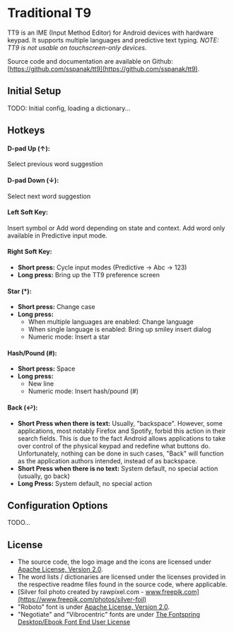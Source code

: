 # Traditional T9
TT9 is an IME (Input Method Editor) for Android devices with hardware keypad. It supports multiple languages and predictive text typing. _NOTE: TT9 is not usable on touchscreen-only devices._

Source code and documentation are available on Github: [https://github.com/sspanak/tt9](https://github.com/sspanak/tt9).

## Initial Setup
TODO: Initial config, loading a dictionary...

## Hotkeys
#### D-pad Up (↑):
Select previous word suggestion

#### D-pad Down (↓):
Select next word suggestion

#### Left Soft Key:
Insert symbol or Add word depending on state and context. Add word only available in Predictive input mode.

#### Right Soft Key:
- **Short press:** Cycle input modes (Predictive → Abc → 123)
- **Long press:** Bring up the TT9 preference screen

#### Star (\*):
- **Short press:** Change case
- **Long press:**
    - When multiple languages are enabled: Change language
    - When single language is enabled: Bring up smiley insert dialog
    - Numeric mode: Insert a star

#### Hash/Pound (#):
- **Short press:** Space
- **Long press:**
    - New line
    - Numeric mode: Insert hash/pound (#)

#### Back (↩):
- **Short Press when there is text:** Usually, "backspace". However, some applications, most notably Firefox and Spotify, forbid this action in their search fields. This is due to the fact Android allows applications to take over control of the physical keypad and redefine what buttons do. Unfortunately, nothing can be done in such cases, "Back" will function as the application authors intended, instead of as backspace.
- **Short Press when there is no text:** System default, no special action (usually, go back)
- **Long Press:** System default, no special action

## Configuration Options
TODO...

## License
- The source code, the logo image and the icons are licensed under [Apache License, Version 2.0](https://www.apache.org/licenses/LICENSE-2.0).
- The word lists / dictionaries are licensed under the licenses provided in the respective readme files found in the source code, where applicable.
- [Silver foil photo created by rawpixel.com - www.freepik.com](https://www.freepik.com/photos/silver-foil)
- "Roboto" font is under [Apache License, Version 2.0](https://www.apache.org/licenses/LICENSE-2.0).
- "Negotiate" and "Vibrocentric" fonts are under [The Fontspring Desktop/Ebook Font End User License](desktop-ebook-EULA-1.8.txt)